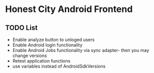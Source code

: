# Honest City Android Frontend

## TODO List
- Enable analyze button to unloged users
- Enable Android login functionality
- Enable Android Jobs functionality via sync adapter- then you may change versions
- Retest application functions
- use variables instead of AndroidSdkVersions